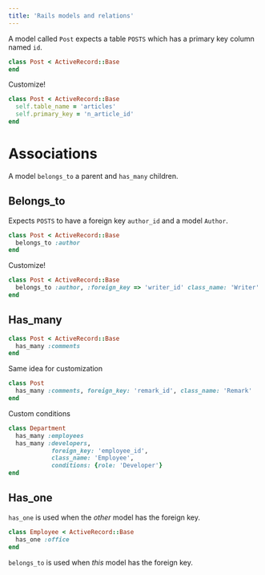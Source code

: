 ```yaml
---
title: 'Rails models and relations'
---
```

A model called `Post` expects a table `POSTS` which has a primary key column named `id`.
```ruby
class Post < ActiveRecord::Base
end
```

Customize!
```ruby
class Post < ActiveRecord::Base
  self.table_name = 'articles'
  self.primary_key = 'n_article_id'
end
```

# Associations
A model `belongs_to` a parent and `has_many` children.

## Belongs_to
Expects `POSTS` to have a foreign key `author_id` and a model `Author`.
```ruby
class Post < ActiveRecord::Base
  belongs_to :author
end
```

Customize!
```ruby
class Post < ActiveRecord::Base
  belongs_to :author, :foreign_key => 'writer_id' class_name: 'Writer'
end
```

## Has_many
```ruby
class Post < ActiveRecord::Base
  has_many :comments
end
```
Same idea for customization
```ruby
class Post
  has_many :comments, foreign_key: 'remark_id', class_name: 'Remark'
end
```

Custom conditions
```ruby
class Department
  has_many :employees
  has_many :developers,
            foreign_key: 'employee_id',
            class_name: 'Employee',
            conditions: {role: 'Developer'}
end
```

## Has_one
`has_one` is used when the *other* model has the foreign key.
```ruby
class Employee < ActiveRecord::Base
  has_one :office
end
```
`belongs_to` is used when *this* model has the foreign key.
